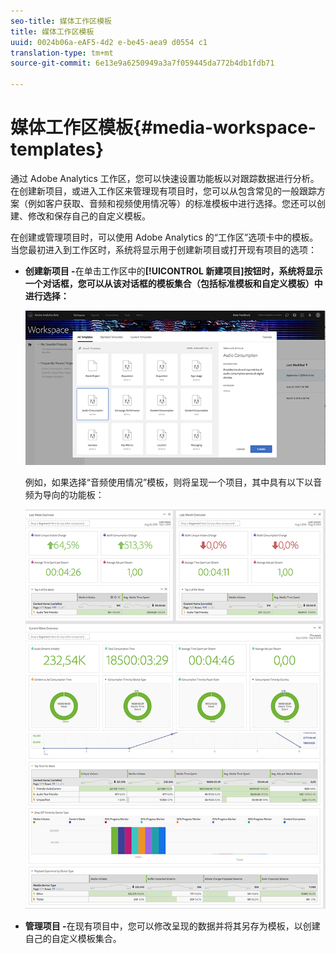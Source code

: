 ```yaml
---
seo-title: 媒体工作区模板
title: 媒体工作区模板
uuid: 0024b06a-eAF5-4d2 e-be45-aea9 d0554 c1
translation-type: tm+mt
source-git-commit: 6e13e9a6250949a3a7f059445da772b4db1fdb71

---
```



# 媒体工作区模板{#media-workspace-templates}

通过 Adobe Analytics 工作区，您可以快速设置功能板以对跟踪数据进行分析。在创建新项目，或进入工作区来管理现有项目时，您可以从包含常见的一般跟踪方案（例如客户获取、音频和视频使用情况等）的标准模板中进行选择。您还可以创建、修改和保存自己的自定义模板。

在创建或管理项目时，可以使用 Adobe Analytics 的“工作区”选项卡中的模板。当您最初进入到工作区时，系统将显示用于创建新项目或打开现有项目的选项：

* **创建新项目 -**&#x200B;在单击工作区中的&#x200B;**[!UICONTROL 新建项目]按钮时，系统将显示一个对话框，您可以从该对话框的模板集合（包括标准模板和自定义模板）中进行选择：**

   ![](assets/all-templates-audio.png)

   例如，如果选择“音频使用情况”模板，则将呈现一个项目，其中具有以下以音频为导向的功能板：

   ![](assets/aa-workspace.png)

* **管理项目 -**&#x200B;在现有项目中，您可以修改呈现的数据并将其另存为模板，以创建自己的自定义模板集合。


